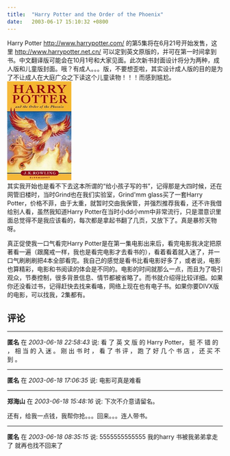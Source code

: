 ```yaml
---
title:  "Harry Potter and the Order of the Phoenix"
date:   2003-06-17 15:10:32 +0800
---
```


Harry Potter http://www.harrypotter.com/ 的第5集将在6月21号开始发售，这里 http://www.harrypotter.net.cn/ 可以定到英文原版的，并可在第一时间拿到书。中文翻译版可能会在10月1号和大家见面。此次新书封面设计将分为两种，成人版和儿童版封面。哦？有成人。。。版，不要想歪啦，其实设计成人版的目的是为了不让成人在大庭广众之下读这个儿童读物！！！而感到尴尬。  
![](/images/2011/movie/harry.jpg)  
其实我开始也是看不下去这本所谓的“给小孩子写的书”，记得那是大四时候，还在网管旧楼时，当时Grind也在我们实验室，Grind'mm glass买了一套Harry Potter，价格不菲，由于太重，就暂时交由我保管，并强烈推荐我看，还不许我借给别人看，虽然我知道Harry Potter在当时小dd小mm中非常流行，只是潜意识里面总觉得不是我应该看的，每次都是拿起书翻了几页，又放下了。真是暴殄天物呀。  

真正促使我一口气看完Harry Potter是在第一集电影出来后，看完电影我决定把原著看一遍（跟魔戒一样，我也是看完电影才去看书的），看着看着就入迷了，并一口气刷刷刷把4本全部看完。我自己的感觉是看书比看电影好多了，或者说，电影也算精彩，电影和书阅读的体会是不同的。电影的时间就那么一点，而且为了吸引观众，节奏控制，很多背景信息、情节都被省略了。而书就介绍得比较详细。如果你还没看过书，记得赶快去找来看咯，网络上现在也有电子书。如果你要DIVX版的电影，可以找我，2集都有。  


## 评论

*****
**匿名** 在 *2003-06-18 22:58:43* 说: 看 了 英 文 版 的 Harry Potter， 挺 不 错 的 ， 相 当 的 入 迷 。 刚 出 书 时 ， 看 了 书 评 ， 跑 了 好 几 个 书 店 ， 还 买 不 到 。

*****
**匿名** 在 *2003-06-18 17:06:35* 说: 电影可真是难看

*****
**郑海山** 在 *2003-06-18 15:48:16* 说: 下次不介意请留名。

还有，给我一点钱，我帮你抢。。。回来。。。连人带书。

*****
**匿名** 在 *2003-06-18 08:35:15* 说: 5555555555555
我的harry 书被我弟弟拿走了
就再也找不回来了

